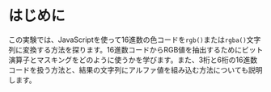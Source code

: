 # はじめに

この実験では、JavaScriptを使って16進数の色コードを`rgb()`または`rgba()`文字列に変換する方法を探ります。16進数コードからRGB値を抽出するためにビット演算子とマスキングをどのように使うかを学びます。また、3桁と6桁の16進数コードを扱う方法と、結果の文字列にアルファ値を組み込む方法についても説明します。
